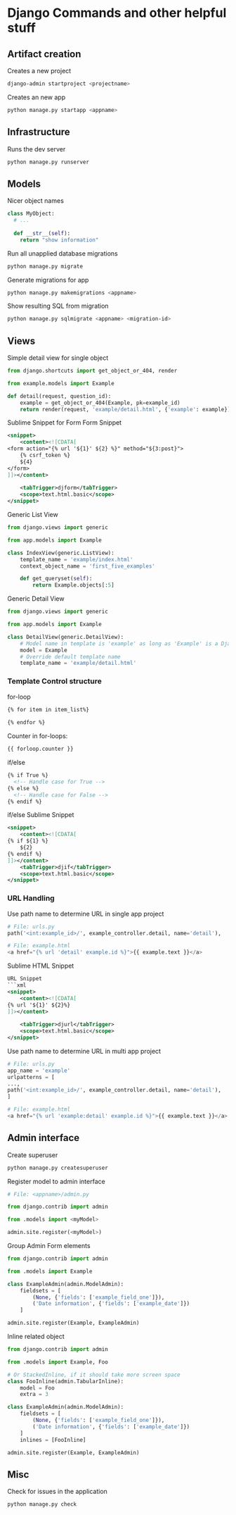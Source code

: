 # Django Commands and other helpful stuff

## Artifact creation
Creates a new project
```bash
django-admin startproject <projectname>
```

Creates an new app
```bash
python manage.py startapp <appname>
```

## Infrastructure

Runs the dev server
```bash
python manage.py runserver
```

## Models

Nicer object names
```python
class MyObject:
  # ...
  
  def __str__(self):
    return "show information"
```

Run all unapplied database migrations
```bash
python manage.py migrate
```

Generate migrations for app
```bash
python manage.py makemigrations <appname>
```

Show resulting SQL from migration
```bash
python manage.py sqlmigrate <appname> <migration-id>
```

## Views

Simple detail view for single object
```python
from django.shortcuts import get_object_or_404, render

from example.models import Example

def detail(request, question_id):
	example = get_object_or_404(Example, pk=example_id)
	return render(request, 'example/detail.html', {'example': example})

```

Sublime Snippet for Form
Form Snippet
```xml
<snippet>
	<content><![CDATA[
<form action="{% url '${1}' ${2} %}" method="${3:post}">
	{% csrf_token %}
	${4}
</form>
]]></content>
	
	<tabTrigger>djform</tabTrigger>
	<scope>text.html.basic</scope>
</snippet>
```

Generic List View
```python
from django.views import generic

from app.models import Example

class IndexView(generic.ListView):
	template_name = 'example/index.html'
	context_object_name = 'first_five_examples'

	def get_queryset(self):
		return Example.objects[:5]
```

Generic Detail View
```python
from django.views import generic

from app.models import Example

class DetailView(generic.DetailView):
	# Model name in template is 'example' as long as 'Example' is a Django Model
	model = Example
	# Override default template name
	template_name = 'example/detail.html'
```

### Template Control structure

for-loop
```html
{% for item in item_list%}
  
{% endfor %}
```

Counter in for-loops:
```html
{{ forloop.counter }}
```

if/else
```html
{% if True %}
  <!-- Handle case for True -->
{% else %}
  <!-- Handle case for False -->
{% endif %}
```

if/else Sublime Snippet
```xml
<snippet>
	<content><![CDATA[
{% if ${1} %}
	${2}
{% endif %}
]]></content>
	<tabTrigger>djif</tabTrigger>
	<scope>text.html.basic</scope>
</snippet>

```

### URL Handling
Use path name to determine URL in single app project
```python
# File: urls.py
path('<int:example_id>/', example_controller.detail, name='detail'),

# File: example.html
<a href="{% url 'detail' example.id %}">{{ example.text }}</a>
```

Sublime HTML Snippet
```xml
URL Snippet
```xml
<snippet>
	<content><![CDATA[
{% url '${1}' ${2}%}
]]></content>
	
	<tabTrigger>djurl</tabTrigger>
	<scope>text.html.basic</scope>
</snippet>
```


Use path name to determine URL in multi app project
```python
# File: urls.py
app_name = 'example'
urlpatterns = [
...,
path('<int:example_id>/', example_controller.detail, name='detail'),
]

# File: example.html
<a href="{% url 'example:detail' example.id %}">{{ example.text }}</a>
```

## Admin interface

Create superuser
```bash
python manage.py createsuperuser
```

Register model to admin interface
```python
# File: <appname>/admin.py

from django.contrib import admin

from .models import <myModel>

admin.site.register(<myModel>)
```

Group Admin Form elements
```python
from django.contrib import admin

from .models import Example

class ExampleAdmin(admin.ModelAdmin):
	fieldsets = [
		(None, {'fields': ['example_field_one']}),
		('Date information', {'fields': ['example_date']})
	]

admin.site.register(Example, ExampleAdmin)
```

Inline related object

```python
from django.contrib import admin

from .models import Example, Foo

# Or StackedInline, if it should take more screen space
class FooInline(admin.TabularInline):
	model = Foo
	extra = 3

class ExampleAdmin(admin.ModelAdmin):
	fieldsets = [
		(None, {'fields': ['example_field_one']}),
		('Date information', {'fields': ['example_date']})
	]
	inlines = [FooInline]

admin.site.register(Example, ExampleAdmin)
```


## Misc

Check for issues in the application
```bash
python manage.py check
```
